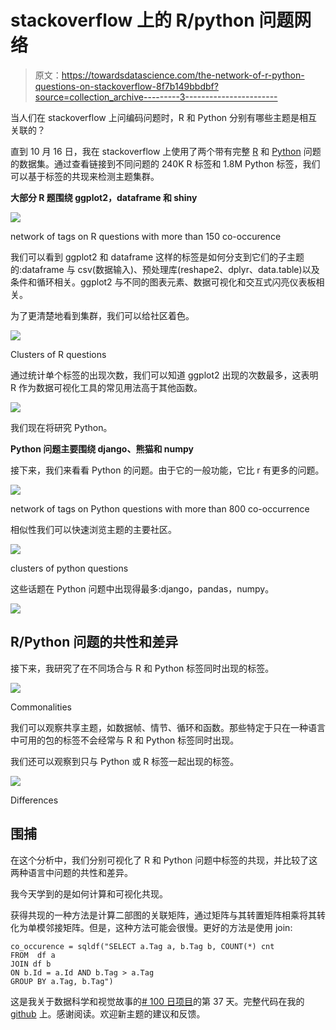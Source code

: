 # stackoverflow 上的 R/python 问题网络

> 原文：<https://towardsdatascience.com/the-network-of-r-python-questions-on-stackoverflow-8f7b149bbdbf?source=collection_archive---------3----------------------->

当人们在 stackoverflow 上问编码问题时，R 和 Python 分别有哪些主题是相互关联的？

直到 10 月 16 日，我在 stackoverflow 上使用了两个带有完整 [R](https://www.kaggle.com/stackoverflow/rquestions) 和 [Python](https://www.kaggle.com/stackoverflow/pythonquestions) 问题的数据集。通过查看链接到不同问题的 240K R 标签和 1.8M Python 标签，我们可以基于标签的共现来检测主题集群。

**大部分 R 题围绕 ggplot2，dataframe 和 shiny**

![](img/3d979fefd0a0166bc16d1aded69e1434.png)

network of tags on R questions with more than 150 co-occurence

我们可以看到 ggplot2 和 dataframe 这样的标签是如何分支到它们的子主题的:dataframe 与 csv(数据输入)、预处理库(reshape2、dplyr、data.table)以及条件和循环相关。ggplot2 与不同的图表元素、数据可视化和交互式闪亮仪表板相关。

为了更清楚地看到集群，我们可以给社区着色。

![](img/ee9025663f8826c6d56e0e668455ab54.png)

Clusters of R questions

通过统计单个标签的出现次数，我们可以知道 ggplot2 出现的次数最多，这表明 R 作为数据可视化工具的常见用法高于其他函数。

![](img/2f11b497025e668cd8564c0e04df768f.png)

我们现在将研究 Python。

**Python 问题主要围绕 django、熊猫和 numpy**

接下来，我们来看看 Python 的问题。由于它的一般功能，它比 r 有更多的问题。

![](img/1eb20ce427271c43ddd5365d0264d895.png)

network of tags on Python questions with more than 800 co-occurrence

相似性我们可以快速浏览主题的主要社区。

![](img/a4de04c3627f54a21de2ab401191191f.png)

clusters of python questions

这些话题在 Python 问题中出现得最多:django，pandas，numpy。

![](img/c43cf4a42f159db599f7bb572c6b697e.png)

## R/Python 问题的共性和差异

接下来，我研究了在不同场合与 R 和 Python 标签同时出现的标签。

![](img/af178a608c73257e0470d8f39deb8d68.png)

Commonalities

我们可以观察共享主题，如数据帧、情节、循环和函数。那些特定于只在一种语言中可用的包的标签不会经常与 R 和 Python 标签同时出现。

我们还可以观察到只与 Python 或 R 标签一起出现的标签。

![](img/86034629879786942f49a9516a6764af.png)

Differences

## 围捕

在这个分析中，我们分别可视化了 R 和 Python 问题中标签的共现，并比较了这两种语言中问题的共性和差异。

我今天学到的是如何计算和可视化共现。

获得共现的一种方法是计算二部图的关联矩阵，通过矩阵与其转置矩阵相乘将其转化为单模邻接矩阵。但是，这种方法可能会很慢。更好的方法是使用 join:

```
co_occurence = sqldf("SELECT a.Tag a, b.Tag b, COUNT(*) cnt
FROM  df a 
JOIN df b 
ON b.Id = a.Id AND b.Tag > a.Tag
GROUP BY a.Tag, b.Tag")
```

这是我关于数据科学和视觉故事的[# 100 日项目](https://medium.com/@yanhann10)的第 37 天。完整代码在我的 [github](https://github.com/yanhann10/opendata_viz) 上。感谢阅读。欢迎新主题的建议和反馈。